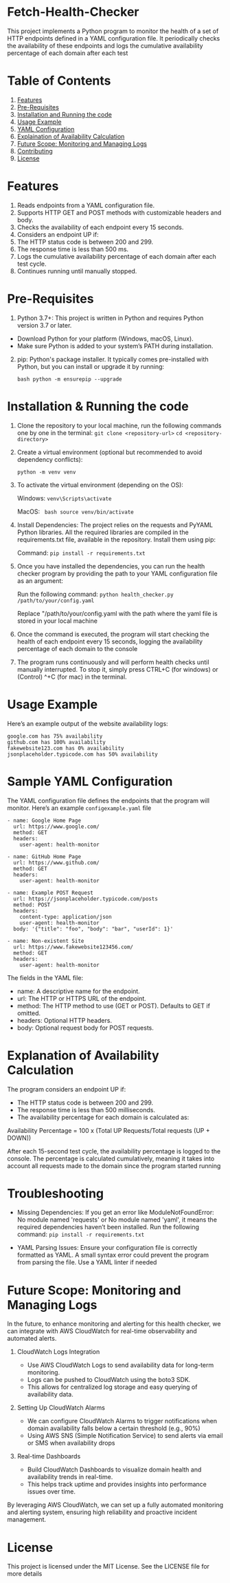 # Fetch-Health-Checker

This project implements a Python program to monitor the health of a set of HTTP endpoints defined in a YAML configuration file. It periodically checks the availability of these endpoints and logs the cumulative availability percentage of each domain after each test 

# Table of Contents

1. [Features](Features)
2. [Pre-Requisites](Pre-Requisites)
3. [Installation and Running the code](Setup)
4. [Usage Example](Demo)
5. [YAML Configuration](YAML)
6. [Explaination of Availability Calculation](Calculation)
7. [Future Scope: Monitoring and Managing Logs](Future)
8. [Contributing](Contributing)
9. [License](License)


# Features

1. Reads endpoints from a YAML configuration file.
2. Supports HTTP GET and POST methods with customizable headers and body.
3. Checks the availability of each endpoint every 15 seconds.
4. Considers an endpoint UP if:
5. The HTTP status code is between 200 and 299.
6. The response time is less than 500 ms.
7. Logs the cumulative availability percentage of each domain after each test cycle.
8. Continues running until manually stopped.

# Pre-Requisites

1. Python 3.7+: This project is written in Python and requires Python version 3.7 or later.
 - Download Python for your platform (Windows, macOS, Linux).
 - Make sure Python is added to your system’s PATH during installation.

2. pip: Python's package installer. It typically comes pre-installed with Python, but you can install or upgrade it by running:
   ```
   bash python -m ensurepip --upgrade
   
# Installation & Running the code

1. Clone the repository to your local machine, run the following commands one by one in the terminal:
   ```git clone <repository-url>```
   ```cd <repository-directory>```

  

2. Create a virtual environment (optional but recommended to avoid dependency conflicts):

      ```python -m venv venv```

3. To activate the virtual environment (depending on the OS):
   
   Windows: ```venv\Scripts\activate```
   
   MacOS:   ``` bash source venv/bin/activate```

4. Install Dependencies: The project relies on the requests and PyYAML Python libraries. All the required libraries are compiled in the requirements.txt file, available in the repository. Install them using pip:

   Command: ```pip install -r requirements.txt```

5. Once you have installed the dependencies, you can run the health checker program by providing the path to your YAML configuration file as an argument:

    Run the following command: ```python health_checker.py /path/to/your/config.yaml```

    Replace "/path/to/your/config.yaml with the path where the yaml file is stored in your local machine

6. Once the command is executed, the program will start checking the health of each endpoint every 15 seconds, logging the availability percentage of each domain to the console

7. The program runs continuously and will perform health checks until manually interrupted. To stop it, simply press CTRL+C (for windows)  or (Control) ^+C (for mac) in the terminal.

# Usage Example

Here’s an example output of the website availability logs:

    google.com has 75% availability
    github.com has 100% availability
    fakewebsite123.com has 0% availability
    jsonplaceholder.typicode.com has 50% availability

# Sample YAML Configuration

The YAML configuration file defines the endpoints that the program will monitor. Here’s an example ```configexample.yaml``` file

```
- name: Google Home Page
  url: https://www.google.com/
  method: GET
  headers: 
    user-agent: health-monitor

- name: GitHub Home Page
  url: https://www.github.com/
  method: GET
  headers: 
    user-agent: health-monitor

- name: Example POST Request
  url: https://jsonplaceholder.typicode.com/posts
  method: POST
  headers: 
    content-type: application/json
    user-agent: health-monitor
  body: '{"title": "foo", "body": "bar", "userId": 1}'

- name: Non-existent Site
  url: https://www.fakewebsite123456.com/
  method: GET
  headers: 
    user-agent: health-monitor
```


The fields in the YAML file:

- name: A descriptive name for the endpoint.
- url: The HTTP or HTTPS URL of the endpoint.
- method: The HTTP method to use (GET or POST). Defaults to GET if omitted.
- headers: Optional HTTP headers.
- body: Optional request body for POST requests.

# Explanation of Availability Calculation

The program considers an endpoint UP if:

- The HTTP status code is between 200 and 299.
- The response time is less than 500 milliseconds.
- The availability percentage for each domain is calculated as:

Availability Percentage = 100 x (Total UP Requests/Total requests (UP + DOWN))

After each 15-second test cycle, the availability percentage is logged to the console. The percentage is calculated cumulatively, meaning it takes into account all requests made to the domain since the program started running

# Troubleshooting

- Missing Dependencies: If you get an error like ModuleNotFoundError: No module named 'requests' or No module named 'yaml', it means the required dependencies haven’t been installed. Run the following command:
```pip install -r requirements.txt```

- YAML Parsing Issues: Ensure your configuration file is correctly formatted as YAML. A small syntax error could prevent the program from parsing the file. Use a YAML linter if needed

# Future Scope: Monitoring and Managing Logs

In the future, to enhance monitoring and alerting for this health checker, we can integrate with AWS CloudWatch for real-time observability and automated alerts.

1. CloudWatch Logs Integration
   - Use AWS CloudWatch Logs to send availability data for long-term monitoring.
   - Logs can be pushed to CloudWatch using the boto3 SDK.
   - This allows for centralized log storage and easy querying of availability data.

2. Setting Up CloudWatch Alarms
   - We can configure CloudWatch Alarms to trigger notifications when domain availability falls below a certain threshold (e.g., 90%)
   - Using AWS SNS (Simple Notification Service) to send alerts via email or SMS when availability drops
  
3. Real-time Dashboards
   - Build CloudWatch Dashboards to visualize domain health and availability trends in real-time.
   - This helps track uptime and provides insights into performance issues over time.

By leveraging AWS CloudWatch, we can set up a fully automated monitoring and alerting system, ensuring high reliability and proactive incident management.

# License

This project is licensed under the MIT License. See the LICENSE file for more details




  



